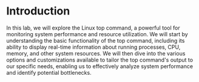 # Introduction

In this lab, we will explore the Linux top command, a powerful tool for monitoring system performance and resource utilization. We will start by understanding the basic functionality of the top command, including its ability to display real-time information about running processes, CPU, memory, and other system resources. We will then dive into the various options and customizations available to tailor the top command's output to our specific needs, enabling us to effectively analyze system performance and identify potential bottlenecks.
